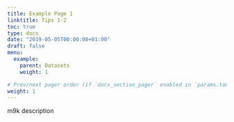 ```yaml
---
title: Example Page 1
linktitle: Tips 1-2
toc: true
type: docs
date: "2019-05-05T00:00:00+01:00"
draft: false
menu:
  example:
    parent: Datasets
    weight: 1

# Prev/next pager order (if `docs_section_pager` enabled in `params.toml`)
weight: 1
---
```


m9k description